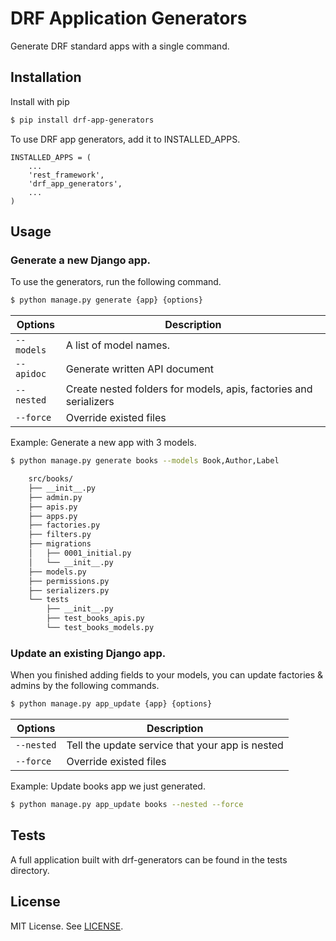 # DRF Application Generators
Generate DRF standard apps with a single command.

## Installation
Install with pip

```bash
$ pip install drf-app-generators
```

To use DRF app generators, add it to INSTALLED_APPS.

```code-block:: python
INSTALLED_APPS = (
    ...
    'rest_framework',
    'drf_app_generators',
    ...
)
```

## Usage

### Generate a new Django app.
To use the generators, run the following command.

```bash
$ python manage.py generate {app} {options}
```

| Options                 | Description                                                               |
|-------------------------|---------------------------------------------------------------------------|
|`--models`               | A list of model names.                                                    |
|`--apidoc`               | Generate written API document                                             |
|`--nested`               | Create nested folders for models, apis, factories and serializers         |
|`--force`                | Override existed files                                                    |


Example: Generate a new app with 3 models.
```bash
$ python manage.py generate books --models Book,Author,Label
```

```bash
    src/books/
    ├── __init__.py
    ├── admin.py
    ├── apis.py
    ├── apps.py
    ├── factories.py
    ├── filters.py
    ├── migrations
    │   ├── 0001_initial.py
    │   └── __init__.py
    ├── models.py
    ├── permissions.py
    ├── serializers.py
    └── tests
        ├── __init__.py
        ├── test_books_apis.py
        └── test_books_models.py
```

### Update an existing Django app.
When you finished adding fields to your models, you can update factories & admins by the following commands.

```bash
$ python manage.py app_update {app} {options}
```
| Options                 | Description                                                               |
|-------------------------|---------------------------------------------------------------------------|
|`--nested`               | Tell the update service that your app is nested                           |
|`--force`                | Override existed files                                                    |

Example: Update books app we just generated.
```bash
$ python manage.py app_update books --nested --force
```

## Tests
A full application built with drf-generators can be found in the tests directory.

## License
MIT License. See [LICENSE](https://github.com/drf-tools/drf-app-generators/blob/master/LICENSE).
